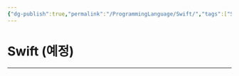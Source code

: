 ```yaml
---
{"dg-publish":true,"permalink":"/ProgrammingLanguage/Swift/","tags":["Swift","프로그래밍언어"],"created":"2024-02-06T20:40:34.416+09:00","updated":"2024-04-26T11:22:14.869+09:00"}
---
```



# Swift (예정)

---